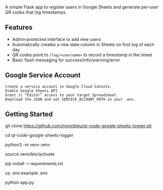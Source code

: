 A simple Flask app to register users in Google Sheets and generate per‑user QR codes that log timestamps.

## Features

- Admin‑protected interface to add new users
- Automatically creates a new date‑column in Sheets on first log of each day
- QR codes point to `/log/<username>` to record a timestamp in the sheet
- Basic flash messaging for success/info/warning/error

## Google Service Account
    Create a service account in Google Cloud Console.
    Enable Google Sheets API
    Grant it “Editor” access to your target Spreadsheet.
    Download the JSON and set SERVICE_ACCOUNT_PATH in your .env.

## Getting Started

git clone https://github.com/moonbleu/qr-code-google-sheets-logger.git

cd qr-code-google-sheets-logger

python3 -m venv venv

source venv/bin/activate

pip install -r requirements.txt

cp .env.example .env

python app.py
